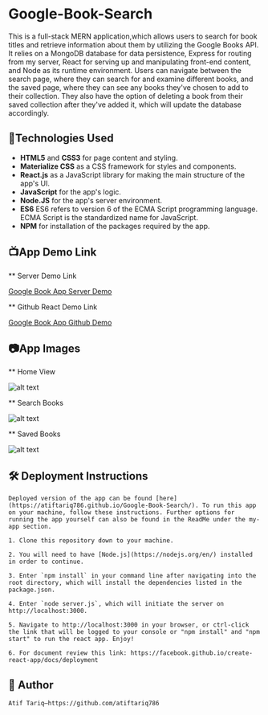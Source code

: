 # Google-Book-Search
This is a full-stack MERN application,which allows users to search for book titles and retrieve information about them by utilizing the Google Books API. It relies on a MongoDB database for data persistence, Express for routing from my server, React for serving up and manipulating front-end content, and Node as its runtime environment. Users can navigate between the search page, where they can search for and examine different books, and the saved page, where they can see any books they've chosen to add to their collection. They also have the option of deleting a book from their saved collection after they've added it, which will update the database accordingly.
     
## :robot:Technologies Used  

*   **HTML5** and **CSS3** for page content and styling.
*   **Materialize CSS** as a CSS framework for styles and components.  
*   **React.js** as a JavaScript library for making the main structure of the app's UI.
*   **JavaScript** for the app's logic.  
*   **Node.JS** for the app's server environment.
*   **ES6** ES6 refers to version 6 of the ECMA Script programming language. ECMA Script is the       standardized name for JavaScript.
*   **NPM** for installation of the packages required by the app.

## :tv:App Demo Link

**  Server Demo Link

[Google Book App Server Demo](http://morning-wildwood-62264.herokuapp.com/api/books)

**  Github React Demo Link

[Google Book App Github Demo](https://atiftariq786.github.io/Google-Book-Search/)

## :camera:App Images

**  Home View

![alt text]()

**  Search Books

![alt text]()

**  Saved Books

![alt text]()


## :hammer_and_wrench: Deployment Instructions

    Deployed version of the app can be found [here](https://atiftariq786.github.io/Google-Book-Search/). To run this app on your machine, follow these instructions. Further options for running the app yourself can also be found in the ReadMe under the my-app section. 

    1. Clone this repository down to your machine.
   
    2. You will need to have [Node.js](https://nodejs.org/en/) installed in order to continue. 
   
    3. Enter `npm install` in your command line after navigating into the root directory, which will install the dependencies listed in the package.json.
   
    4. Enter `node server.js`, which will initiate the server on http://localhost:3000.
   
    5. Navigate to http://localhost:3000 in your browser, or ctrl-click the link that will be logged to your console or "npm install" and "npm start" to run the react app. Enjoy! 

    6. For document review this link: https://facebook.github.io/create-react-app/docs/deployment
    
## :gem: Author
    Atif Tariq—https://github.com/atiftariq786
    